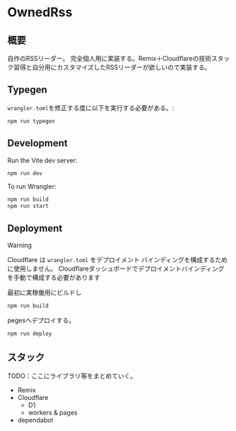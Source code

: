 # OwnedRss

## 概要

自作のRSSリーダー。
完全個人用に実装する。Remix＋Cloudflareの技術スタック習得と自分用にカスタマイズしたRSSリーダーが欲しいので実装する。

## Typegen

`wrangler.toml`を修正する度に以下を実行する必要がある。:

```sh
npm run typegen
```

## Development

Run the Vite dev server:

```sh
npm run dev
```

To run Wrangler:

```sh
npm run build
npm run start
```

## Deployment

> [!WARNING]  
> Cloudflare は `wrangler.toml` をデプロイメント バインディングを構成するために使用しません。
> Cloudflareダッシュボードでデプロイメントバインディングを手動で構成する必要があります

最初に実稼働用にビルドし
```sh
npm run build
```

pegesへデプロイする。

```sh
npm run deploy
```

## スタック

TODO：ここにライブラリ等をまとめていく。

- Remix
- Cloudflare
    - D1
    - workers & pages
- dependabot
